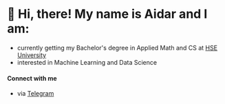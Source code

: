 # 👋 Hi, there! My name is Aidar and I am:
- currently getting my Bachelor's degree in Applied Math and CS at [HSE University](https://www.hse.ru/en/)
- interested in Machine Learning and Data Science
#### Connect with me
- via [Telegram](https://t.me/hzchet)
